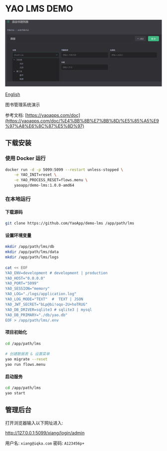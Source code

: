 # YAO LMS DEMO

![Image](docs/images/intro.jpg)

[English](README.md)

图书管理系统演示

参考文档: [https://yaoapps.com/doc](https://yaoapps.com/doc/%E4%BB%8B%E7%BB%8D/%E5%85%A5%E9%97%A8%E6%8C%87%E5%8D%97)

## 下载安装

### 使用 Docker 运行

```bash
docker run -d -p 5099:5099 --restart unless-stopped \
    -e YAO_INIT=reset \
    -e YAO_PROCESS_RESET=flows.menu \
    yaoapp/demo-lms:1.0.0-amd64
```

### 在本地运行

#### 下载源码

```bash
git clone https://github.com/YaoApp/demo-lms /app/path/lms

```

#### 设置环境变量

```bash
mkdir /app/path/lms/db
mkdir /app/path/lms/data
mkdir /app/path/lms/logs

cat << EOF
YAO_ENV=development # development | production
YAO_HOST="0.0.0.0"
YAO_PORT="5099"
YAO_SESSION="memory"
YAO_LOG="./logs/application.log"
YAO_LOG_MODE="TEXT"  #  TEXT | JSON
YAO_JWT_SECRET="bLp@bi!oqo-2U+hoTRUG"
YAO_DB_DRIVER=sqlite3 # sqlite3 | mysql
YAO_DB_PRIMARY="./db/yao.db"
EOF > /app/path/lms/.env
```

#### 项目初始化

```bash
cd /app/path/lms

# 创建数据表 & 设置菜单
yao migrate --reset
yao run flows.menu


```

#### 启动服务

```bash
cd /app/path/lms
yao start
```

## 管理后台

打开浏览器输入以下网址进入:

http://127.0.0.1:5099/xiang/login/admin

用户名: `xiang@iqka.com`
密码: `A123456p+`
